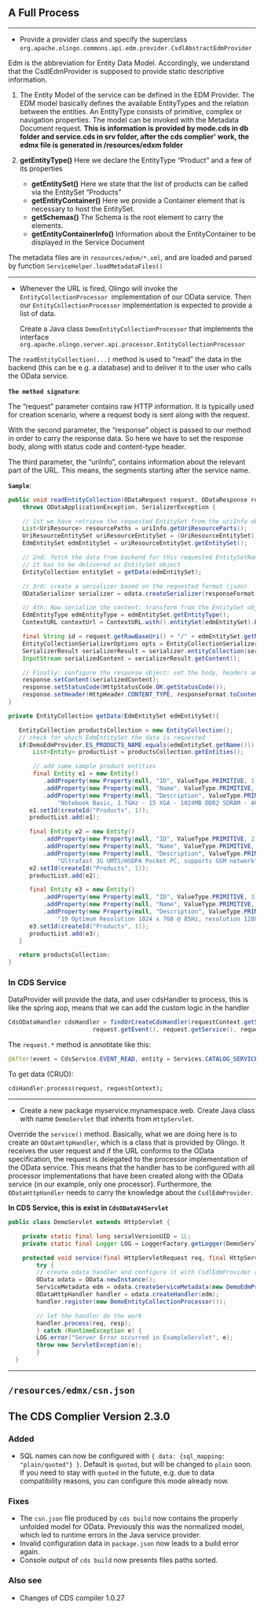 ## A Full Process
---
* Provide a provider class and specify the superclass `org.apache.olingo.commons.api.edm.provider.CsdlAbstractEdmProvider`

Edm is the abbreviation for Entity Data Model. Accordingly, we understand that the CsdlEdmProvider is supposed to provide static descriptive information.

1.   The Entity Model of the service can be defined in the EDM Provider. The EDM model basically defines the available EntityTypes and the relation between the entities. An EntityType consists of primitive, complex or navigation properties. The model can be invoked with the Metadata Document request. **This is information is provided by mode.cds in db folder and service.cds in srv folder, after the cds complier' work, the edmx file is generated in /resources/edxm folder**

2. **getEntityType()** Here we declare the EntityType “Product” and a few of its properties

    * **getEntitySet()** Here we state that the list of products can be called via the EntitySet “Products”
    * **getEntityContainer()** Here we provide a Container element that is necessary to host the EntitySet.
    * **getSchemas()** The Schema is the root element to carry the elements.
    * **getEntityContainerInfo()** Information about the EntityContainer to be displayed in the Service Document

The metadata files are in `resources/edxm/*.xml`, and are loaded and parsed by function `ServiceHelper.loadMetadataFiles()`

---
* Whenever the URL is fired, Olingo will invoke the `EntityCollectionProcessor `implementation of our OData service. Then our `EntityCollectionProcessor` implementation is expected to provide a list of data.

    Create a Java class `DemoEntityCollectionProcessor` that implements the interface `org.apache.olingo.server.api.processor.EntityCollectionProcessor`

The `readEntityCollection(...)` method is used to “read” the data in the backend (this can be e.g. a database) and to deliver it to the user who calls the OData service.


**`The method signature`**:

The “request” parameter contains raw HTTP information. It is typically used for creation scenario, where a request body is sent along with the request.

With the second parameter, the “response” object is passed to our method in order to carry the response data. So here we have to set the response body, along with status code and content-type header.

The third parameter, the “uriInfo”, contains information about the relevant part of the URL. This means, the segments starting after the service name.

**`Sample`**:
```java
public void readEntityCollection(ODataRequest request, ODataResponse response, UriInfo uriInfo, ContentType responseFormat)
    throws ODataApplicationException, SerializerException {

    // 1st we have retrieve the requested EntitySet from the uriInfo object (representation of the parsed service URI)
    List<UriResource> resourcePaths = uriInfo.getUriResourceParts();
    UriResourceEntitySet uriResourceEntitySet = (UriResourceEntitySet) resourcePaths.get(0); // in our example, the first segment is the EntitySet
    EdmEntitySet edmEntitySet = uriResourceEntitySet.getEntitySet();

    // 2nd: fetch the data from backend for this requested EntitySetName
    // it has to be delivered as EntitySet object
    EntityCollection entitySet = getData(edmEntitySet);

    // 3rd: create a serializer based on the requested format (json)
    ODataSerializer serializer = odata.createSerializer(responseFormat);

    // 4th: Now serialize the content: transform from the EntitySet object to InputStream
    EdmEntityType edmEntityType = edmEntitySet.getEntityType();
    ContextURL contextUrl = ContextURL.with().entitySet(edmEntitySet).build();

    final String id = request.getRawBaseUri() + "/" + edmEntitySet.getName();
    EntityCollectionSerializerOptions opts = EntityCollectionSerializerOptions.with().id(id).contextURL(contextUrl).build();
    SerializerResult serializerResult = serializer.entityCollection(serviceMetadata, edmEntityType, entitySet, opts);
    InputStream serializedContent = serializerResult.getContent();

    // Finally: configure the response object: set the body, headers and status code
    response.setContent(serializedContent);
    response.setStatusCode(HttpStatusCode.OK.getStatusCode());
    response.setHeader(HttpHeader.CONTENT_TYPE, responseFormat.toContentTypeString());
}

private EntityCollection getData(EdmEntitySet edmEntitySet){

   EntityCollection productsCollection = new EntityCollection();
   // check for which EdmEntitySet the data is requested
   if(DemoEdmProvider.ES_PRODUCTS_NAME.equals(edmEntitySet.getName())) {
       List<Entity> productList = productsCollection.getEntities();

       // add some sample product entities
       final Entity e1 = new Entity()
          .addProperty(new Property(null, "ID", ValueType.PRIMITIVE, 1))
          .addProperty(new Property(null, "Name", ValueType.PRIMITIVE, "Notebook Basic 15"))
          .addProperty(new Property(null, "Description", ValueType.PRIMITIVE,
              "Notebook Basic, 1.7GHz - 15 XGA - 1024MB DDR2 SDRAM - 40GB"));
      e1.setId(createId("Products", 1));
      productList.add(e1);

      final Entity e2 = new Entity()
          .addProperty(new Property(null, "ID", ValueType.PRIMITIVE, 2))
          .addProperty(new Property(null, "Name", ValueType.PRIMITIVE, "1UMTS PDA"))
          .addProperty(new Property(null, "Description", ValueType.PRIMITIVE,
              "Ultrafast 3G UMTS/HSDPA Pocket PC, supports GSM network"));
      e2.setId(createId("Products", 1));
      productList.add(e2);

      final Entity e3 = new Entity()
          .addProperty(new Property(null, "ID", ValueType.PRIMITIVE, 3))
          .addProperty(new Property(null, "Name", ValueType.PRIMITIVE, "Ergo Screen"))
          .addProperty(new Property(null, "Description", ValueType.PRIMITIVE,
              "19 Optimum Resolution 1024 x 768 @ 85Hz, resolution 1280 x 960"));
      e3.setId(createId("Products", 1));
      productList.add(e3);
   }

   return productsCollection;
}
```

### **In CDS Service**

DataProvider will provide the data, and user cdsHandler to process, this is like the spring aop, means that we can add the custom logic in the handler

```java
CdsODataHandler cdsHandler = findOrCreateCdsHandler(requestContext.getServiceCatalog(),
						request.getEvent(), request.getService(), request.getEntity());
```
The `request.*` method is annotitate like this:
```java
@After(event = CdsService.EVENT_READ, entity = Services.CATALOG_SERVICE_AUTHORS)
```
To get data (CRUD): 
```
cdsHandler.process(request, requestContext);
```
---
* Create a new package myservice.mynamespace.web. Create Java class with name `DemoServlet` that inherits from `HttpServlet`.

Override the `service()` method. Basically, what we are doing here is to create an `ODataHttpHandler`, which is a class that is provided by Olingo. It receives the user request and if the URL conforms to the OData specification, the request is delegated to the processor implementation of the OData service. This means that the handler has to be configured with all processor implementations that have been created along with the OData service (in our example, only one processor). Furthermore, the `ODataHttpHandler` needs to carry the knowledge about the `CsdlEdmProvider`.

**In CDS Service, this is exist in `CdsODataV4Servlet`**

```java
public class DemoServlet extends HttpServlet {

    private static final long serialVersionUID = 1L;
    private static final Logger LOG = LoggerFactory.getLogger(DemoServlet.class);

    protected void service(final HttpServletRequest req, final HttpServletResponse resp) throws ServletException, IOException {
        try {
        // create odata handler and configure it with CsdlEdmProvider and Processor
        OData odata = OData.newInstance();
        ServiceMetadata edm = odata.createServiceMetadata(new DemoEdmProvider(), new ArrayList<EdmxReference>());
        ODataHttpHandler handler = odata.createHandler(edm);
        handler.register(new DemoEntityCollectionProcessor());

        // let the handler do the work
        handler.process(req, resp);
        } catch (RuntimeException e) {
        LOG.error("Server Error occurred in ExampleServlet", e);
        throw new ServletException(e);
        }
  }
```
---
## `/resources/edmx/csn.json`


## The CDS Complier Version 2.3.0
### Added
- SQL names can now be configured with `{ data: {sql_mapping: "plain/quoted"} }`.  Default is `quoted`, but will be changed to `plain` soon.  If you need to stay with `quoted` in the futute, e.g. due to data compatibility reasons, you can configure this mode already now.

### Fixes
- The `csn.json` file produced by `cds build` now contains the properly unfolded model for OData.  Previously this was the normalized model, which led to runtime errors in the Java service provider.
- Invalid configuration data in `package.json` now leads to a build error again.
- Console output of `cds build` now presents files paths sorted.

### Also see
- Changes of CDS compiler 1.0.27